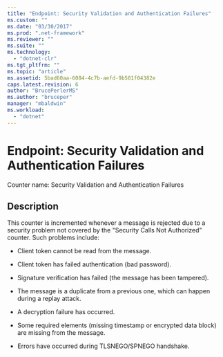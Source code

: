```yaml
---
title: "Endpoint: Security Validation and Authentication Failures"
ms.custom: ""
ms.date: "03/30/2017"
ms.prod: ".net-framework"
ms.reviewer: ""
ms.suite: ""
ms.technology: 
  - "dotnet-clr"
ms.tgt_pltfrm: ""
ms.topic: "article"
ms.assetid: 5bad60aa-6084-4c7b-aefd-9b581f04382e
caps.latest.revision: 6
author: "BrucePerlerMS"
ms.author: "bruceper"
manager: "mbaldwin"
ms.workload: 
  - "dotnet"
---
```

# Endpoint: Security Validation and Authentication Failures
Counter name: Security Validation and Authentication Failures  
  
## Description  
 This counter is incremented whenever a message is rejected due to a security problem not covered by the "Security Calls Not Authorized" counter. Such problems include:  
  
-   Client token cannot be read from the message.  
  
-   Client token has failed authentication (bad password).  
  
-   Signature verification has failed (the message has been tampered).  
  
-   The message is a duplicate from a previous one, which can happen during a replay attack.  
  
-   A decryption failure has occurred.  
  
-   Some required elements (missing timestamp or encrypted data block) are missing from the message.  
  
-   Errors have occurred during TLSNEGO/SPNEGO handshake.
